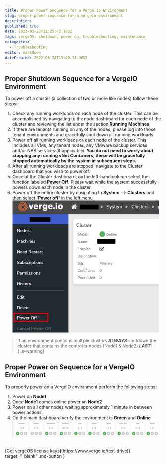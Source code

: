 ```yaml
---
title: Proper Power Sequence for a Verge.io Environment
slug: proper-power-sequence-for-a-vergeio-environment
description: 
published: true
date: 2023-01-23T22:25:43.163Z
tags: vergeOS, shutdown, power on, troubleshooting, maintenance
categories:
  - Troubleshooting
editor: markdown
dateCreated: 2022-06-24T13:49:31.305Z
---
```


## Proper Shutdown Sequence for a VergeIO Environment

To power off a cluster (a collection of two or more like nodes) follow these steps:
1. Check any running workloads on each node of the cluster. This can be accomplished by navigating to the node dashboard for each node of the cluster and reviewing the list under the section **Running Machines**
1. If there are tenants running on any of the nodes, please log into those tenant environments and gracefully shut down all running workloads
1. Power off all running workloads on each node of the cluster. This includes all VMs, any tenant nodes, any VMware backup services and/or NAS services (if applicable).
**You do not need to worry about stopping any running vNet Containers, these will be gracefully stopped automatically by the system in subsequent steps.**
1. After all running workloads are stopped, navigate to the Cluster dashboard that you wish to power off.
1. Once at the Cluster dashboard, on the left-hand column select the function labeled **Power Off**. Please wait while the system successfully powers down each node in the cluster.
1. Power off the entire cluster by navigating to **System --> Clusters** and then select **'Power off'** in the left menu
![cluster-power-off.png](/public/cluster-power-off.png)
> If an environment contains multiple clusters _**ALWAYS**_ shutdown the cluster that contains the controller nodes (Node1 & Node2) _**LAST**_!<br>
{.is-warning}

## Proper Power on Sequence for a VergeIO Environment

To properly power on a VergeIO environment perform the following steps:
1. Power on **Node1** 
1. Once **Node1** comes online power on **Node2**
1. Power on all other nodes waiting approximately 1 minute in between power actions
1. On the main dashboard verify the environment is **Green** and **Online**
![main-dash-stoplights.png](/public/main-dash-stoplights.png)

<br>
[Get vergeOS license keys](https://www.verge.io/test-drive){ target="_blank" .md-button }